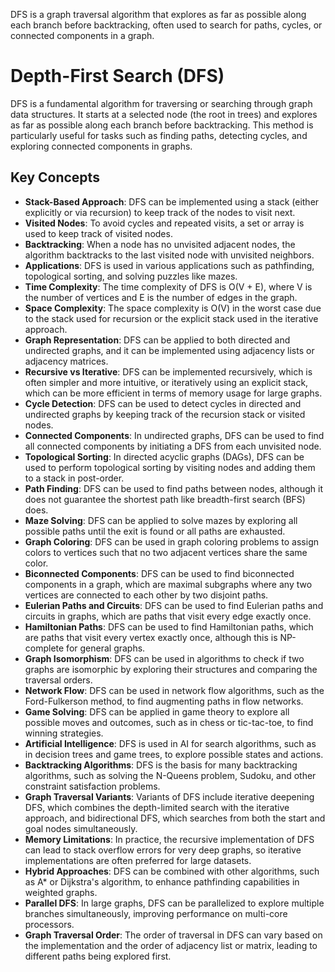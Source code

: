 DFS is a graph traversal algorithm that explores as far as possible along each branch before backtracking, often used to search for paths, cycles, or connected components in a graph.

# Depth-First Search (DFS)
DFS is a fundamental algorithm for traversing or searching through graph data structures. It starts at a selected node (the root in trees) and explores as far as possible along each branch before backtracking. This method is particularly useful for tasks such as finding paths, detecting cycles, and exploring connected components in graphs.
## Key Concepts
- **Stack-Based Approach**: DFS can be implemented using a stack (either explicitly or via recursion) to keep track of the nodes to visit next.
- **Visited Nodes**: To avoid cycles and repeated visits, a set or array is used to keep track of visited nodes.
- **Backtracking**: When a node has no unvisited adjacent nodes, the algorithm backtracks to the last visited node with unvisited neighbors.
- **Applications**: DFS is used in various applications such as pathfinding, topological sorting, and solving puzzles like mazes.
- **Time Complexity**: The time complexity of DFS is O(V + E), where V is the number of vertices and E is the number of edges in the graph.
- **Space Complexity**: The space complexity is O(V) in the worst case due to the stack used for recursion or the explicit stack used in the iterative approach.
- **Graph Representation**: DFS can be applied to both directed and undirected graphs, and it can be implemented using adjacency lists or adjacency matrices.
- **Recursive vs Iterative**: DFS can be implemented recursively, which is often simpler and more intuitive, or iteratively using an explicit stack, which can be more efficient in terms of memory usage for large graphs.
- **Cycle Detection**: DFS can be used to detect cycles in directed and undirected graphs by keeping track of the recursion stack or visited nodes.
- **Connected Components**: In undirected graphs, DFS can be used to find all connected components by initiating a DFS from each unvisited node.
- **Topological Sorting**: In directed acyclic graphs (DAGs), DFS can be used to perform topological sorting by visiting nodes and adding them to a stack in post-order.
- **Path Finding**: DFS can be used to find paths between nodes, although it does not guarantee the shortest path like breadth-first search (BFS) does.
- **Maze Solving**: DFS can be applied to solve mazes by exploring all possible paths until the exit is found or all paths are exhausted.
- **Graph Coloring**: DFS can be used in graph coloring problems to assign colors to vertices such that no two adjacent vertices share the same color.
- **Biconnected Components**: DFS can be used to find biconnected components in a graph, which are maximal subgraphs where any two vertices are connected to each other by two disjoint paths.
- **Eulerian Paths and Circuits**: DFS can be used to find Eulerian paths and circuits in graphs, which are paths that visit every edge exactly once.
- **Hamiltonian Paths**: DFS can be used to find Hamiltonian paths, which are paths that visit every vertex exactly once, although this is NP-complete for general graphs.
- **Graph Isomorphism**: DFS can be used in algorithms to check if two graphs are isomorphic by exploring their structures and comparing the traversal orders.
- **Network Flow**: DFS can be used in network flow algorithms, such as the Ford-Fulkerson method, to find augmenting paths in flow networks.
- **Game Solving**: DFS can be applied in game theory to explore all possible moves and outcomes, such as in chess or tic-tac-toe, to find winning strategies.
- **Artificial Intelligence**: DFS is used in AI for search algorithms, such as in decision trees and game trees, to explore possible states and actions.
- **Backtracking Algorithms**: DFS is the basis for many backtracking algorithms, such as solving the N-Queens problem, Sudoku, and other constraint satisfaction problems.
- **Graph Traversal Variants**: Variants of DFS include iterative deepening DFS, which combines the depth-limited search with the iterative approach, and bidirectional DFS, which searches from both the start and goal nodes simultaneously.
- **Memory Limitations**: In practice, the recursive implementation of DFS can lead to stack overflow errors for very deep graphs, so iterative implementations are often preferred for large datasets.
- **Hybrid Approaches**: DFS can be combined with other algorithms, such as A* or Dijkstra's algorithm, to enhance pathfinding capabilities in weighted graphs.
- **Parallel DFS**: In large graphs, DFS can be parallelized to explore multiple branches simultaneously, improving performance on multi-core processors.
- **Graph Traversal Order**: The order of traversal in DFS can vary based on the implementation and the order of adjacency list or matrix, leading to different paths being explored first.
